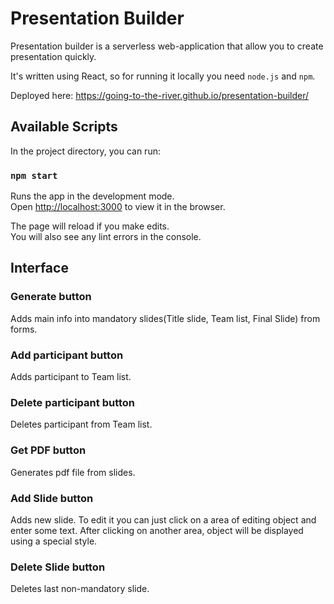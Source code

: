 # Presentation Builder

Presentation builder is a serverless web-application that allow you to create presentation quickly.

It's written using React, so for running it locally you need `node.js` and `npm`.

Deployed here: https://going-to-the-river.github.io/presentation-builder/

## Available Scripts

In the project directory, you can run:

### `npm start`

Runs the app in the development mode.<br />
Open [http://localhost:3000](http://localhost:3000) to view it in the browser.

The page will reload if you make edits.<br />
You will also see any lint errors in the console.

## Interface

### Generate button
Adds main info into mandatory slides(Title slide, Team list, Final Slide) from forms.

### Add participant button
Adds participant to Team list.

### Delete participant button
Deletes participant from Team list.

### Get PDF button
Generates pdf file from slides.

### Add Slide button
Adds new slide. To edit it you can just click on a area of editing object and enter some text. 
After clicking on another area, object will be displayed using a special style.

### Delete Slide button
Deletes last non-mandatory slide.